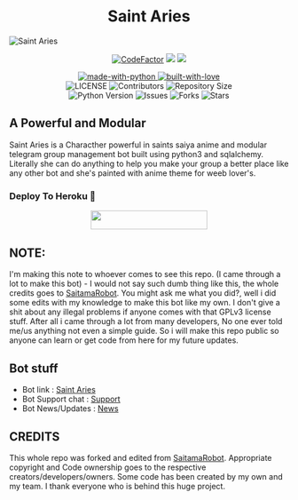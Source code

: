 <center>
  <h1> 
    Saint Aries 
  </h1>
</center>

![Saint Aries](https://telegra.ph/file/1535401e82bc8b4fbfa41.jpg)


<p align="center">
<a href="https://www.codefactor.io/repository/github/Aryza23/SaintAries"><img src="https://www.codefactor.io/repository/github/Aryza23/SaintAries/badge?s=c88caeeb0a1618f6af41e411a83bcd38832cd6ea" alt="CodeFactor" /></a> <a href="https://www.codacy.com?utm_source=github.com&amp;utm_medium=referral&amp;utm_content=Aryza23/SaintAries&amp;utm_campaign=Badge_Grade"><img src="https://app.codacy.com/project/badge/Grade/33e2dc1ed2c54ff18a80ba9f35e54b12"/></a>
    <img src="https://img.shields.io/badge/PRs-welcome-brightgreen.svg?style=flat-square">

</p>

<p align="center">
    <a href="https://python.org">
        <img src="http://forthebadge.com/images/badges/made-with-python.svg" alt="made-with-python">
    </a>
    <a href="https://GitHub.com/Aryza23">
        <img src="http://ForTheBadge.com/images/badges/built-with-love.svg" alt="built-with-love">
    </a> <br>
    <img src="https://img.shields.io/github/license/Aryza23/saintaries?style=for-the-badge&logo=appveyor" alt="LICENSE">
    <img src="https://img.shields.io/github/contributors/Aryza23/saintaries?style=for-the-badge&logo=appveyor" alt="Contributors">
    <img src="https://img.shields.io/github/repo-size/Aryza23/saintaries?style=for-the-badge&logo=appveyor" alt="Repository Size"> <br>
    <img src="https://img.shields.io/badge/python-3.9-green?style=for-the-badge&logo=appveyor" alt="Python Version">
    <img src="https://img.shields.io/github/issues/Aryza23/saintaries?style=for-the-badge&logo=appveyor" alt="Issues">
    <img src="https://img.shields.io/github/forks/Aryza23/saintaries?style=for-the-badge&logo=appveyor" alt="Forks">
    <img src="https://img.shields.io/github/stars/Aryza23/saintaries?style=for-the-badge&logo=appveyor" alt="Stars">
</p>



## A Powerful and Modular

Saint Aries is a Characther powerful in saints saiya anime and modular telegram group management bot built using python3 and sqlalchemy. Literally she can do anything to help you make your group a better place like any other bot and she's painted with anime theme for weeb lover's.

### Deploy To Heroku 📡</h4>

<p align="center"><a href="https://heroku.com/deploy?template=https://github.com/log-afk-xD/SaintAries"> <img src="https://img.shields.io/badge/Deploy%20To%20Heroku-blueviolet?style=for-the-badge&logo=heroku" width="210" height="34.45"/></a></p>

## NOTE:

  I'm making this note to whoever comes to see this repo. (I came through a lot to make this bot) - I would not say such dumb thing like this, the whole credits goes to [SaitamaRobot](https://github.com/AnimeKaizoku/SaitamaRobot). You might ask me what you did?, well i did some edits with my knowledge to make this bot like my own. I don't give a shit about any illegal problems if anyone comes with that GPLv3 license stuff. After all i came through a lot from many developers, No one ever told me/us anything not even a simple guide. So i will make this repo public so anyone can learn or get code from here for my future updates.
## Bot stuff

* Bot link : [Saint Aries](https://t.me/ryoasukadevilmanrobot)
* Bot Support chat : [Support](https://t.me/satanicsociety)
* Bot News/Updates : [News](https://t.me/IDZEROID)

## CREDITS

This whole repo was forked and edited from [SaitamaRobot](https://github.com/AnimeKaizoku/SaitamaRobot). 
Appropriate copyright and Code ownership goes to the respective creators/developers/owners.
Some code has been created by my own and my team.
I thank everyone who is behind this huge project. 
